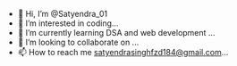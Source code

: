 - 👋 Hi, I’m @Satyendra_01
- 👀 I’m interested in coding...
- 🌱 I’m currently learning DSA and web development ...
- 💞️ I’m looking to collaborate on ...
- 📫 How to reach me satyendrasinghfzd184@gmail.com...

<!---
Satyendra3335/Satyendra3335 is a ✨ special ✨ repository because its `README.md` (this file) appears on your GitHub profile.
You can click the Preview link to take a look at your changes.
--->
